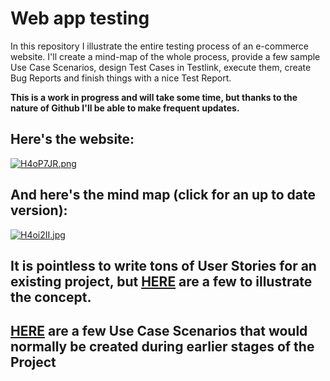 # Web app testing
In this repository I illustrate the entire testing process of an e-commerce website. I'll create a mind-map of the whole process, provide a few sample Use Case Scenarios, design Test Cases in Testlink, execute them, create Bug Reports and finish things with a nice Test Report.

**This is a work in progress and will take some time, but thanks to the nature of Github I'll be able to make frequent updates.**

## Here's the website:

[![H4oP7JR.png](https://iili.io/H4oP7JR.png)](https://www.walkerscelticjewelry.com/)

## And here's the mind map (click for an up to date version):

[![H4oi2II.jpg](https://iili.io/H4oi2II.jpg)](https://mm.tt/map/2783571868?t=USzijB3Igy)

## It is pointless to write tons of User Stories for an existing project, but [HERE](https://github.com/lech-dabrowski/Portfolio-Web-application/blob/main/01%20User%20Stories.md) are a few to illustrate the concept.

## [HERE](https://github.com/lech-dabrowski/Portfolio-Web-application/blob/main/02%20Use%20Case%20Scenarios) are a few Use Case Scenarios that would normally be created during earlier stages of the Project
